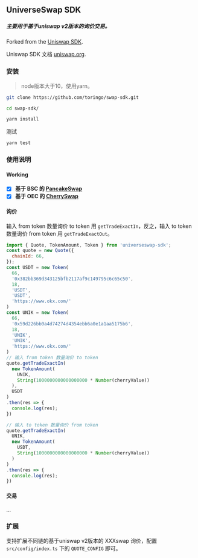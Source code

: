 ## UniverseSwap SDK
##### 主要用于基于uniswap v2版本的询价交易。

Forked from the [Uniswap SDK](https://github.com/Uniswap/uniswap-v2-sdk/commit/a88048e9c4198a5bdaea00883ca00c8c8e582605).

Uniswap SDK 文档 [uniswap.org](https://uniswap.org/docs/v2/SDK/getting-started/).

### 安装
> node版本大于10，使用yarn。

```sh
git clone https://github.com/toringo/swap-sdk.git
```

```sh
cd swap-sdk/
```

```sh
yarn install
```

测试

```sh
yarn test
```

### 使用说明

#### Working
- [x] **基于 BSC 的 [PancakeSwap](https://pancakeswap.finance/swap)** 
- [x] **基于 OEC 的 [CherrySwap](https://www.cherryswap.net/#/swap)** 

#### 询价

输入 from token 数量询价 to token 用 `getTradeExactIn`，反之，输入 to token 数量询价 from token 用 `getTradeExactOut`。
```js
import { Quote, TokenAmount, Token } from 'universeswap-sdk';
const quote = new Quote({
  chainId: 66,
});
const USDT = new Token(
  66,
  '0x382bb369d343125bfb2117af9c149795c6c65c50',
  18,
  'USDT',
  'USDT',
  'https://www.okx.com/'
)
const UNIK = new Token(
  66,
  '0x59d226bb0a4d74274d4354ebb6a0e1a1aa5175b6',
  18,
  'UNIK',
  'UNIK',
  'https://www.okx.com/'
)
// 输入 from token 数量询价 to token
quote.getTradeExactIn(
  new TokenAmount(
    UNIK,
    String(1000000000000000000 * Number(cherryValue))
  ),
  USDT
)
.then(res => {
  console.log(res);
})

// 输入 to token 数量询价 from token 
quote.getTradeExactIn(
  UNIK,
  new TokenAmount(
    USDT,
    String(1000000000000000000 * Number(cherryValue))
  )
)
.then(res => {
  console.log(res);
})
```

#### 交易
...

### 扩展
支持扩展不同链的基于uniswap v2版本的 XXXswap 询价，配置`src/config/index.ts` 下的 `QUOTE_CONFIG` 即可。